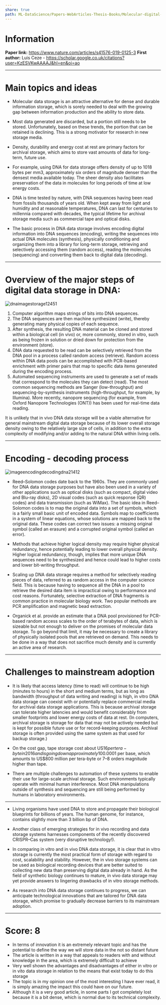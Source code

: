 ```yaml
---
share: true
path: ML-DataScience/Papers-WebArticles-Thesis-Books/Molecular-digital-data-storage-using-DNA
---
```


# Information

**Paper link:** https://www.nature.com/articles/s41576-019-0125-3
**First author:**  Luis Ceze - https://scholar.google.co.uk/citations?user=KzESVKwAAAAJ&hl=en&oi=ao

---
# Main topics and ideas

- Molecular data storage is an attractive alternative for dense and durable information storage, which is sorely needed to deal with the growing gap between information production and the ability to store data.

- Most data generated are discarded, but a portion still needs to be stored. Unfortunately, based on these trends, the portion that can be retained is declining. This is a strong motivator for research in new storage media.

- Density, durability and energy cost at rest are primary factors for archival storage, which aims to store vast amounts of data for long-term, future use.

- For example, using DNA for data storage offers density of up to 1018 bytes per mm3, approximately six orders of magnitude denser than the densest media available today. The sheer density also facilitates preservation of the data in molecules for long periods of time at low energy costs.

- DNA is time tested by nature, with DNA sequences having been read from fossils thousands of years old. When kept away from light and humidity and at reasonable temperatures, DNA can last for centuries to millennia compared with decades, the typical lifetime for archival storage media such as commercial tape and optical disks.

- The basic process in DNA data storage involves encoding digital information into DNA sequences (encoding), writing the sequences into actual DNA molecules (synthesis), physically conditioning and organizing them into a library for long-term storage, retrieving and selectively accessing them (random access), reading the molecules (sequencing) and converting them back to digital data (decoding).

---
# Overview of the major steps of digital data storage in DNA:

![dnaimagestorage12451](https://i.imgur.com/jcIjLYd.png)

1.  Computer algorithm maps strings of bits into DNA sequences.
2.  The DNA sequences are then machine synthesized (write), thereby generating many physical copies of each sequence.
3.  After synthesis, the resulting DNA material can be cloned and stored within a biological cell (in vivo) or, more commonly, stored in vitro, such as being frozen in solution or dried down for protection from the environment (store).
4.  DNA data requested to be read can be selectively retrieved from the DNA pool in a process called random access (retrieve). Random access within DNA data pools can be accomplished with PCR-based enrichment with primer pairs that map to specific data items generated during the encoding process.
5.  Automated sequencing instruments are used to generate a set of reads that correspond to the molecules they can detect (read). The most common sequencing methods are Sanger (low-throughput) and sequencing-by-synthesis instruments (high-throughput, for example, by Illumina). More recently, nanopore sequencing (for example, from Oxford Nanopore Technologies (ONT)) has been used for real-time data reading.

It is unlikely that in vivo DNA data storage will be a viable alternative for general mainstream digital data storage because of its lower overall storage density owing to the relatively large size of cells, in addition to the extra complexity of modifying and/or adding to the natural DNA within living cells.

---
# Encoding - decoding process

![imageencodingdecodingdna21412](https://i.imgur.com/xvDk7tg.png)

- Reed–Solomon codes date back to the 1960s. They are commonly used for DNA data storage purposes but have also been used in a variety of other applications such as optical disks (such as compact, digital video and Blu-ray disks), 2D visual codes (such as quick response (QR) codes) and data transmission (such as WiMax). The basic idea in Reed–Solomon codes is to map the original data into a set of symbols, which is a fairly small basic unit of encoded data. Symbols map to coefficients in a system of linear equations, whose solutions are mapped back to the original data. These codes can correct two issues: a missing original symbol (called an erasure) and a corrupted original symbol (called an error).

- Methods that achieve higher logical density may require higher physical redundancy, hence potentially leading to lower overall physical density. Higher logical redundancy, though, implies that more unique DNA sequences need to be synthesized and hence could lead to higher costs and lower bit-writing throughput.

- Scaling up DNA data storage requires a method for selectively reading pieces of data, referred to as random access in the computer science field. This is because having to sequence all the DNA in a pool to retrieve the desired data item is impractical owing to performance and cost reasons. Fortunately, selective extraction of DNA fragments is common practice in molecular biology work. Two popular methods are PCR amplification and magnetic bead extraction.

- Organick et al. provide an estimate that a DNA pool provisioned for PCR-based random access scales to the order of terabytes of data, which is sizeable but not enough to deliver on the promises of molecular data storage. To go beyond that limit, it may be necessary to create a library of physically isolated pools that are retrieved on demand. This needs to be done in a way that does not sacrifice much density and is currently an active area of research.

---
# Challenges to mainstream adoption

- It is likely that access latency (time to read) will continue to be high (minutes to hours) in the short and medium terms, but as long as bandwidth (throughput of data writing and reading) is high, in vitro DNA data storage can coexist with or potentially replace commercial media for archival data storage applications. This is because archival storage can tolerate higher latencies and would benefit considerably from smaller footprints and lower energy costs of data at rest. (In computers, archival storage is storage for data that may not be actively needed but is kept for possible future use or for record-keeping purposes. Archival storage is often provided using the same system as that used for backup storage.)

- On the cost gap, tape storage cost about US$16 per tera-byte in 2016 and is going down approximately 10% per year. DNA synthesis costs are generally confidential, but leading industry analyst Robert Carlson estimates the array synthesis cost to be approximately US$0.0001 per base, which amounts to US$800 million per tera-byte or 7–8 orders magnitude higher than tape.

- There are multiple challenges to automation of these systems to enable their use for large-scale archival storage. Such environments typically operate with minimal human interference. Most DNA manipulations outside of synthesis and sequencing are still being performed by humans in laboratory environments.

---

- Living organisms have used DNA to store and propagate their biological blueprints for billions of years. The human genome, for instance, contains slightly more than 3 billion bp of DNA.

- Another class of emerging strategies for in vivo recording and data storage systems harnesses components of the recently discovered CRISPR–Cas system (very disruptive technology!).

- In comparing in vitro and in vivo DNA data storage, it is clear that in vitro storage is currently the most practical form of storage with regard to cost, scalability and stability. However, the in vivo storage systems can be used as biological recording devices that are better suited to collecting new data than preserving digital data already in hand. As the field of synthetic biology continues to mature, in vivo data storage may yet provide answers to lingering drawbacks of in vitro storage methods.

- As research into DNA data storage continues to progress, we can anticipate technological innovations that are tailored for DNA data storage, which promise to gradually decrease barriers to its mainstream adoption.

---
# Score: 8

-   In terms of innovation it is an extremely relevant topic and has the potential to define the way we will store data in the not so distant future
-   The article is written in a way that appeals to readers with and without knowledge in the area, which is extremely difficult to achieve
-   Very well shown the advantages and disadvantages of either in vitro or in vito data storage in relation to the means that exist today to do this storage
-   The topic is in my opinion one of the most interesting I have ever read, it is simply amazing the impact this could have on our future.
-   Although it is a very good article, in some parts I got completely lost because it is a bit dense, which is normal due to its technical complexity.